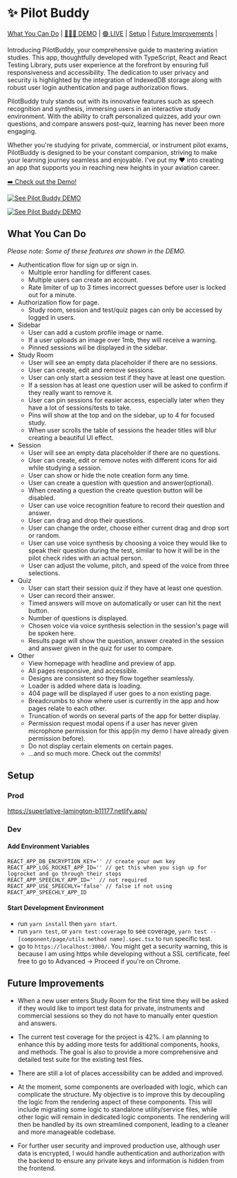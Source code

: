 # :sparkles: Pilot Buddy

[What You Can Do](#what-you-can-do) | [👩🏻‍💻 DEMO](https://youtu.be/btpWFZC8mWw) | [🟢 LIVE](https://superlative-lamington-b11177.netlify.app/) | [Setup](#setup) | [Future Improvements](#future-improvements) |

Introducing PilotBuddy, your comprehensive guide to mastering aviation studies. This app, thoughtfully developed with TypeScript, React and React Testing Library, puts user experience at the forefront by ensuring full responsiveness and accessibility. The dedication to user privacy and security is highlighted by the integration of IndexedDB storage along with robust user login authentication and page authorization flows.

PilotBuddy truly stands out with its innovative features such as speech recognition and synthesis, immersing users in an interactive study environment. With the ability to craft personalized quizzes, add your own questions, and compare answers post-quiz, learning has never been more engaging.

Whether you're studying for private, commercial, or instrument pilot exams, PilotBuddy is designed to be your constant companion, striving to make your learning journey seamless and enjoyable. I've put my :heart: into creating an app that supports you in reaching new heights in your aviation career.

[➡️ Check out the Demo!](https://youtu.be/btpWFZC8mWw)

[![See Pilot Buddy DEMO](https://i.ibb.co/JFkYK4f/Screen-Shot-2023-05-31-at-9-48-31-AM.png)](https://youtu.be/btpWFZC8mWw)

[![See Pilot Buddy DEMO](https://i.ibb.co/4RpKDJh/Screen-Shot-2023-04-27-at-11-04-21-AM.png)](https://youtu.be/btpWFZC8mWw)

## What You Can Do

_Please note: Some of these features are shown in the DEMO._

- Authentication flow for sign up or sign in.
  - Multiple error handling for different cases.
  - Multiple users can create an account.
  - Rate limiter of up to 3 times incorrect guesses before user is locked out for a minute.
- Authorization flow for page.
  - Study room, session and test/quiz pages can only be accessed by logged in users.
- Sidebar
  - User can add a custom profile image or name.
  - If a user uploads an image over 1mb, they will receive a warning.
  - Pinned sessions wil be displayed in the sidebar.
- Study Room
  - User will see an empty data placeholder if there are no sessions.
  - User can create, edit and remove sessions.
  - User can only start a session test if they have at least one question.
  - If a session has at least one question user will be asked to confirm if they really want to remove it.
  - User can pin sessions for easier access, especially later when they have a lot of sessions/tests to take.
  - Pins will show at the top and on the sidebar, up to 4 for focused study.
  - When user scrolls the table of sessions the header titles will blur creating a beautiful UI effect.
- Session
  - User will see an empty data placeholder if there are no questions.
  - User can create, edit or remove notes with different icons for aid while studying a session.
  - User can show or hide the note creation form any time.
  - User can create a question with question and answer(optional).
  - When creating a question the create question button will be disabled.
  - User can use voice recognition feature to record their question and answer.
  - User can drag and drop their questions.
  - User can change the order, choose either current drag and drop sort or random.
  - User can use voice synthesis by choosing a voice they would like to speak their question during the test, similar to how it will be in the pilot check rides with an actual person.
  - User can adjust the volume, pitch, and speed of the voice from three selections.
- Quiz
  - User can start their session quiz if they have at least one question.
  - User can record their answer.
  - Timed answers will move on automatically or user can hit the next button.
  - Number of questions is displayed.
  - Chosen voice via voice synthesis selection in the session's page will be spoken here.
  - Results page will show the question, answer created in the session and answer given in the quiz for user to compare.
- Other
  - View homepage with headline and preview of app.
  - All pages responsive, and accessible.
  - Designs are consistent so they flow together seamlessly.
  - Loader is added where data is loading.
  - 404 page will be displayed if user goes to a non existing page.
  - Breadcrumbs to show where user is currently in the app and how pages relate to each other.
  - Truncation of words on several parts of the app for better display.
  - Permission request modal opens if a user has never given microphone permission for this app(in my demo I have already given permission before).
  - Do not display certain elements on certain pages.
  - ...and so much more. Check out the commits!

## Setup

### Prod

https://superlative-lamington-b11177.netlify.app/

### Dev

#### Add Environment Variables

```
REACT_APP_DB_ENCRYPTION_KEY='' // create your own key
REACT_APP_LOG_ROCKET_APP_ID='' // get this when you sign up for logrocket and go through their steps
REACT_APP_SPEECHLY_APP_ID='' // not required
REACT_APP_USE_SPEECHLY='false' // false if not using REACT_APP_SPEECHLY_APP_ID
```

#### Start Development Environment

- run `yarn install` then `yarn start`.
- run `yarn test`, or `yarn test:coverage` to see coverage, `yarn test -- [component/page/utils method name].spec.tsx` to run specific test.
- go to `https://localhost:3000/`. You might get a security warning, this is because I am using https while developing without a SSL certificate, feel free to go to Advanced -> Proceed if you're on Chrome.

## Future Improvements

- When a new user enters Study Room for the first time they will be asked if they would like to import test data for private, instruments and commercial sessions so they do not have to manually enter question and answers.

- The current test coverage for the project is 42%. I am planning to enhance this by adding more tests for additional components, hooks, and methods. The goal is also to provide a more comprehensive and detailed test suite for the existing test files.

- There are still a lot of places accessibility can be added and improved.

- At the moment, some components are overloaded with logic, which can complicate the structure. My objective is to improve this by decoupling the logic from the rendering aspect of these components. This will include migrating some logic to standalone utility/service files, while other logic will remain in dedicated logic components. The rendering will then be handled by its own streamlined component, leading to a cleaner and more manageable codebase.

- For further user security and improved production use, although user data is encrypted, I would handle authentication and authorization with the backend to ensure any private keys and information is hidden from the frontend.
